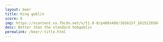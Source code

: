 ```yaml
---
layout: beer
title: King goblin
score: 6
img: https://scontent.xx.fbcdn.net/v/t1.0-0/p480x480/1656157_10152293086848745_1506561898_n.jpg?oh=0b8f2b87914e80ee751112e560d06450&oe=5870F28B
desc: Better than the standard hobgoblin
permalink: /beer/:title.html
---
```

